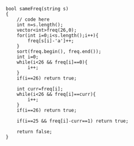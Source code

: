 	bool sameFreq(string s)
	{
	    // code here 
	    int n=s.length();
	    vector<int>freq(26,0);
	    for(int i=0;i<s.length();i++){
	        freq[s[i]-'a']++;
	    }
	    sort(freq.begin(), freq.end());
	    int i=0;
	    while(i<26 && freq[i]==0){
	        i++;
	    }
	    if(i==26) return true;
	    
	    int curr=freq[i];
	    while(i<26 && freq[i]==curr){
	        i++;
	    }
	    if(i==26) return true;
	    
	    if(i==25 && freq[i]-curr==1) return true;
	    
	    return false;
	}
